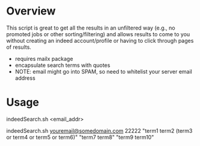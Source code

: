 # Overview
This script is great to get all the results in an unfiltered way (e.g., no promoted jobs or other sorting/filtering) and allows results to come to you without creating an indeed account/profile or having to click through pages of results.
- requires mailx package
- encapsulate search terms with quotes
- NOTE: email might go into SPAM, so need to whitelist your server email address

# Usage
indeedSearch.sh <email_addr> <ZIP code> <terms that must be found> <terms to match at least one of> <terms that must NOT be found>
  
indeedSearch.sh youremail@somedomain.com 22222 "term1 term2 (term3 or term4 or term5 or term6)" "term7 term8" "term9 term10"
